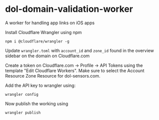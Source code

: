 # dol-domain-validation-worker

A worker for handling app links on iOS apps

Install Cloudflare Wrangler using npm
```
npm i @cloudflare/wrangler -g
```

Update `wrangler.toml` with `account_id` and `zone_id` found in the overview sidebar on the domain on Cloudflare.com

Create a token on Cloudflare.com -> Profile -> API Tokens using the template "Edit Cloudflare Workers". Make sure to select the Account Resource Zone Resource for dol-sensors.com.

Add the API key to wrangler using:
```
wrangler config
```

Now publish the working using
```
wrangler publish
```

